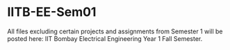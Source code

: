 # IITB-EE-Sem01
All files excluding certain projects and assignments from Semester 1 will be posted here: IIT Bombay Electrical Engineering Year 1 Fall Semester.
